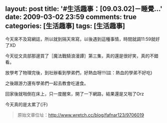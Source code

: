 layout: post
title: '#生活趣事：[09.03.02]－睡覺...'
date: 2009-03-02 23:59
comments: true
categories: [生活趣事]
tags: [生活趣事]
---
今天來不及寫網誌，所以就到隔天來寫，以後遇到這種事情，時間就調11:59就好了XD

今天從文具部那邊買了［魔法戰騎浪漫譚］第三集，真的還是很好笑，真的不錯看。

放學考了物理完後，到社辦看到學弟們，好熱血呀!!!(註：熱血的學弟不好吃)

之後跟游力還有學弟們一起去教會吃速食。

回家後就啪倒在床上，只一度醒來，開了一下網路，結果還是又啪了Orz

今天真的是太累了(汗)

> 原始文章位址：http://www.wretch.cc/blog/fafnar123/9706019